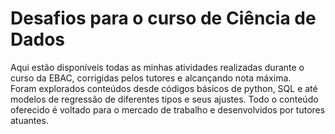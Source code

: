 # Desafios para o curso de Ciência de Dados

Aqui estão disponíveis todas as minhas atividades realizadas durante o curso da EBAC, corrigidas pelos tutores e alcançando nota máxima. \
Foram explorados conteúdos desde códigos básicos de python, SQL e até modelos de regressão de diferentes tipos e seus ajustes.
Todo o conteúdo oferecido é voltado para o mercado de trabalho e desenvolvidos por tutores atuantes.
